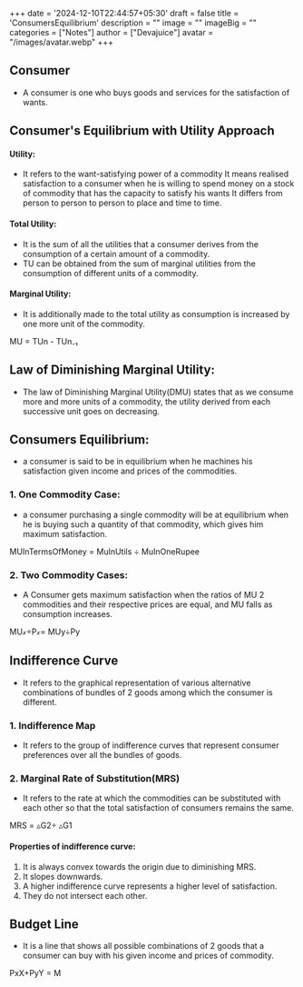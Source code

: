 +++
date = '2024-12-10T22:44:57+05:30'
draft = false
title = 'ConsumersEquilibrium'
description = ""
image = ""
imageBig = ""
categories = ["Notes"]
author = ["Devajuice"]
avatar = "/images/avatar.webp"
+++

## Consumer
- A consumer is one who buys goods and services for the satisfaction of wants.

## Consumer's Equilibrium with Utility Approach
#### Utility:
- It refers to the want-satisfying power of a commodity It means realised satisfaction to a consumer when he is willing to spend money on a stock of commodity that has the capacity to satisfy his wants It differs from person to person to person to place and time to time.

#### Total Utility:
- It is the sum of all the utilities that a consumer derives from the consumption of a certain amount of a commodity. 
- TU can be obtained from the sum of marginal utilities from the consumption of different units of a commodity.

#### Marginal Utility: 
- It is additionally made to the total utility as consumption is increased by one more unit of the commodity. 

MU = TUn - TUn₋₁

## Law of Diminishing Marginal Utility: 
- The law of Diminishing Marginal Utility(DMU) states that as we consume more and more units of a commodity, the utility derived from each successive unit goes on decreasing.

## Consumers Equilibrium: 
- a consumer is said to be in equilibrium when he machines his satisfaction given income and prices of the commodities. 

### 1. One Commodity Case:
- a consumer purchasing a single commodity will be at equilibrium when he is buying such a quantity of that commodity, which gives him maximum satisfaction.

MUInTermsOfMoney = MuInUtils ÷ MuInOneRupee

### 2. Two Commodity Cases: 
- A Consumer gets maximum satisfaction when the ratios of MU 2 commodities and their respective prices are equal, and MU falls as consumption increases. 

MU𝓍÷P𝓍= MUy÷Py

## Indifference Curve
- It refers to the graphical representation of various alternative combinations of bundles of 2 goods among which the consumer is different.

### 1. Indifference Map
- It refers to the group of indifference curves that represent consumer preferences over all the bundles of goods. 
### 2. Marginal Rate of Substitution(MRS)
- It refers to the rate at which the commodities can be substituted with each other so that the total satisfaction of consumers remains the same.

MRS = ▵G2÷ ▵G1

#### Properties of indifference curve: 
1. It is always convex towards the origin due to diminishing MRS.
2. It slopes downwards.
3. A higher indifference curve represents a higher level of satisfaction.
4. They do not intersect each other.

## Budget Line
- It is a line that shows all possible combinations of 2 goods that a consumer can buy with his given income and prices of commodity.

PxX+PyY = M
